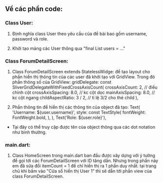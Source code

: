 ## Về các phần code:

### Class User:

1. Định nghĩa class User theo yêu cầu của đề bài bao gồm username, password và role.

2. Khởi tạo mảng các User thông qua "final List<User> users = ..."

### Class ForumDetailScreen:

1. Class ForumDetailScreen extends StatelessWidge: để tạo layout cho phần hiển thị thông tin của các user đã khởi tạo với GridView. Trong đó phần thông số của GridView:
   gridDelegate: const SliverGridDelegateWithFixedCrossAxisCount(
   crossAxisCount: 2, // điều chỉnh cột
   crossAxisSpacing: 8.0, // kc cột dọc
   mainAxisSpacing: 8.0, // kc cột ngang
   childAspectRatio: 3 / 2, // tỉ lệ 3/2 cho thẻ child
   ),

2. Phần thông tin để hiển thị các thông tin của object đã tạo:
   Text(
   'Username: ${user.username}',
   style: const TextStyle(
   fontWeight: FontWeight.bold,
   ),
   ),
   Text('Role: ${user.role}'),

- Tại đây có thể truy cập được tên của object thông qua các dot notation như bình thường.

### main.dart:
1. Class HomeScreen trong main.dart ban đầu được xây dựng với ý tưởng để gọi tới các ForumDetailScreen với ID tăng dần. Nhưng trong phần này em đã sửa đổi itemCount = 1 để chỉ hiển thị ra 1 phần duy nhất. tại trang chủ khi bấm vào "Cửa sổ hiển thị User 1" thì sẽ dẫn tới phần view của class ForumDetailScreen.